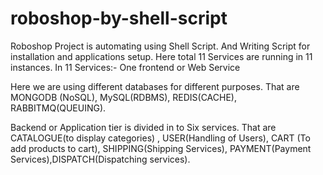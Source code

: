 # roboshop-by-shell-script
Roboshop Project is automating using Shell Script. And Writing Script for installation and applications setup.
Here total 11 Services are running in 11 instances.
In 11 Services:- One frontend or Web Service

Here we are using different databases for different purposes. That are MONGODB (NoSQL), MySQL(RDBMS), REDIS(CACHE), RABBITMQ(QUEUING).

Backend or Application tier is divided in to Six services. That are CATALOGUE(to display categories) , USER(Handling of Users), CART (To add products to cart), SHIPPING(Shipping Services), PAYMENT(Payment Services),DISPATCH(Dispatching services).

